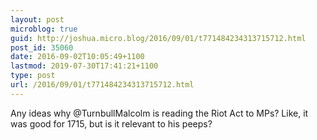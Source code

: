 ```yaml
---
layout: post
microblog: true
guid: http://joshua.micro.blog/2016/09/01/t771484234313715712.html
post_id: 35060
date: 2016-09-02T10:05:49+1100
lastmod: 2019-07-30T17:41:21+1100
type: post
url: /2016/09/01/t771484234313715712.html
---
```

Any ideas why @TurnbullMalcolm is reading the Riot Act to MPs? Like, it was good for 1715, but is it relevant to his peeps?
